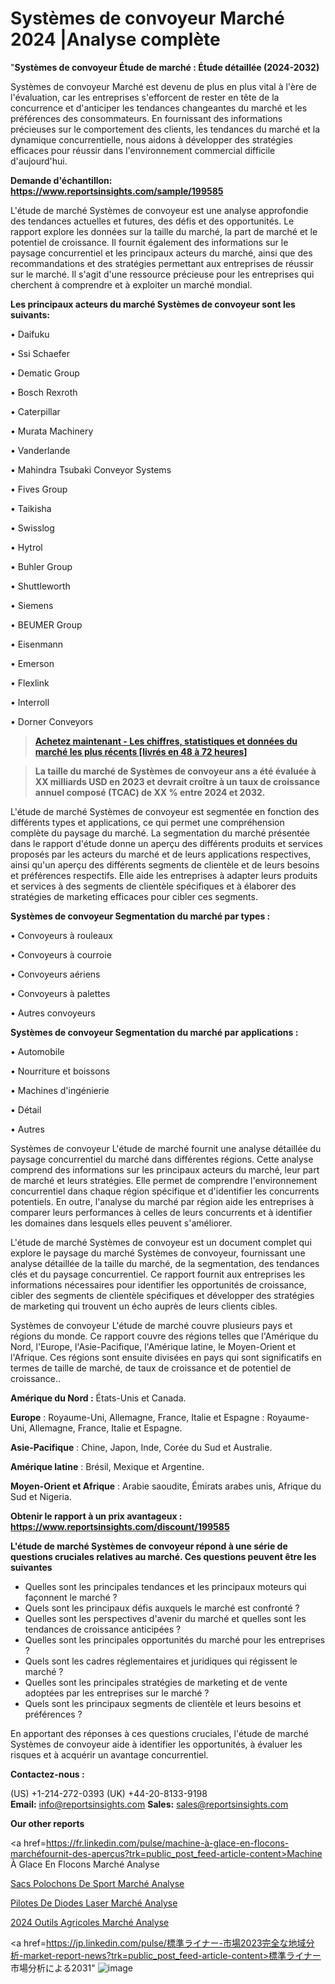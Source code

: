 # Systèmes de convoyeur Marché 2024 |Analyse complète

"<strong>Systèmes de convoyeur Étude de marché : Étude détaillée (2024-2032)</strong>

Systèmes de convoyeur Marché est devenu de plus en plus vital à l'ère de l'évaluation, car les entreprises s'efforcent de rester en tête de la concurrence et d'anticiper les tendances changeantes du marché et les préférences des consommateurs. En fournissant des informations précieuses sur le comportement des clients, les tendances du marché et la dynamique concurrentielle, nous aidons à développer des stratégies efficaces pour réussir dans l'environnement commercial difficile d'aujourd'hui.

<strong>Demande d'échantillon: <a href=https://www.reportsinsights.com/sample/199585>https://www.reportsinsights.com/sample/199585</a></strong>

L'étude de marché Systèmes de convoyeur est une analyse approfondie des tendances actuelles et futures, des défis et des opportunités. Le rapport explore les données sur la taille du marché, la part de marché et le potentiel de croissance. Il fournit également des informations sur le paysage concurrentiel et les principaux acteurs du marché, ainsi que des recommandations et des stratégies permettant aux entreprises de réussir sur le marché. Il s'agit d'une ressource précieuse pour les entreprises qui cherchent à comprendre et à exploiter un marché mondial.

<strong>Les principaux acteurs du marché Systèmes de convoyeur sont les suivants:</strong>

• Daifuku

• Ssi Schaefer

• Dematic Group

• Bosch Rexroth

• Caterpillar

• Murata Machinery

• Vanderlande

• Mahindra Tsubaki Conveyor Systems

• Fives Group

• Taikisha

• Swisslog

• Hytrol

• Buhler Group

• Shuttleworth

• Siemens

• BEUMER Group

• Eisenmann

• Emerson

• Flexlink

• Interroll

• Dorner Conveyors
<blockquote><a href=https://www.reportsinsights.com/buynow/199585><span style=text-decoration: underline;><strong>Achetez maintenant - Les chiffres, statistiques et données du marché les plus récents [livrés en 48 à 72 heures]</strong></span></a></blockquote>
<blockquote><span style=text-decoration: underline;><strong>La taille du marché de Systèmes de convoyeur ans a été évaluée à XX milliards USD en 2023 et devrait croître à un taux de croissance annuel composé (TCAC) de XX % entre 2024 et 2032.</strong></span></blockquote>
L'étude de marché Systèmes de convoyeur est segmentée en fonction des différents types et applications, ce qui permet une compréhension complète du paysage du marché. La segmentation du marché présentée dans le rapport d'étude donne un aperçu des différents produits et services proposés par les acteurs du marché et de leurs applications respectives, ainsi qu'un aperçu des différents segments de clientèle et de leurs besoins et préférences respectifs. Elle aide les entreprises à adapter leurs produits et services à des segments de clientèle spécifiques et à élaborer des stratégies de marketing efficaces pour cibler ces segments.

<strong>Systèmes de convoyeur Segmentation du marché par types :</strong>

• Convoyeurs à rouleaux

• Convoyeurs à courroie

• Convoyeurs aériens

• Convoyeurs à palettes

• Autres convoyeurs

<strong>Systèmes de convoyeur Segmentation du marché par applications :</strong>

• Automobile

• Nourriture et boissons

• Machines d'ingénierie

• Détail

• Autres

Systèmes de convoyeur L'étude de marché fournit une analyse détaillée du paysage concurrentiel du marché dans différentes régions. Cette analyse comprend des informations sur les principaux acteurs du marché, leur part de marché et leurs stratégies. Elle permet de comprendre l'environnement concurrentiel dans chaque région spécifique et d'identifier les concurrents potentiels. En outre, l'analyse du marché par région aide les entreprises à comparer leurs performances à celles de leurs concurrents et à identifier les domaines dans lesquels elles peuvent s'améliorer.

L'étude de marché Systèmes de convoyeur est un document complet qui explore le paysage du marché Systèmes de convoyeur, fournissant une analyse détaillée de la taille du marché, de la segmentation, des tendances clés et du paysage concurrentiel. Ce rapport fournit aux entreprises les informations nécessaires pour identifier les opportunités de croissance, cibler des segments de clientèle spécifiques et développer des stratégies de marketing qui trouvent un écho auprès de leurs clients cibles.

Systèmes de convoyeur L'étude de marché couvre plusieurs pays et régions du monde. Ce rapport couvre des régions telles que l'Amérique du Nord, l'Europe, l'Asie-Pacifique, l'Amérique latine, le Moyen-Orient et l'Afrique. Ces régions sont ensuite divisées en pays qui sont significatifs en termes de taille de marché, de taux de croissance et de potentiel de croissance..

<strong>Amérique du Nord :</strong> États-Unis et Canada.

<strong>Europe</strong> : Royaume-Uni, Allemagne, France, Italie et Espagne : Royaume-Uni, Allemagne, France, Italie et Espagne.

<strong>Asie-Pacifique</strong> : Chine, Japon, Inde, Corée du Sud et Australie.

<strong>Amérique latine</strong> : Brésil, Mexique et Argentine.

<strong>Moyen-Orient et Afrique</strong> : Arabie saoudite, Émirats arabes unis, Afrique du Sud et Nigeria.

<strong>Obtenir le rapport à un prix avantageux : <a href=https://www.reportsinsights.com/discount/199585>https://www.reportsinsights.com/discount/199585</a></strong>

<strong>L'étude de marché Systèmes de convoyeur répond à une série de questions cruciales relatives au marché. Ces questions peuvent être les suivantes</strong>
<ul>
  <li>Quelles sont les principales tendances et les principaux moteurs qui façonnent le marché ?</li>
  <li>Quels sont les principaux défis auxquels le marché est confronté ?</li>
  <li>Quelles sont les perspectives d'avenir du marché et quelles sont les tendances de croissance anticipées ?</li>
  <li>Quelles sont les principales opportunités du marché pour les entreprises ?</li>
  <li>Quels sont les cadres réglementaires et juridiques qui régissent le marché ?</li>
  <li>Quelles sont les principales stratégies de marketing et de vente adoptées par les entreprises sur le marché ?</li>
  <li>Quels sont les principaux segments de clientèle et leurs besoins et préférences ?</li>
</ul>
En apportant des réponses à ces questions cruciales, l'étude de marché Systèmes de convoyeur aide à identifier les opportunités, à évaluer les risques et à acquérir un avantage concurrentiel.

<strong>Contactez-nous :</strong>

(US) +1-214-272-0393
(UK) +44-20-8133-9198
<strong>Email:</strong> <a>info@reportsinsights.com</a>
<strong>Sales:</strong> <a>sales@reportsinsights.com</a>

<strong>Our other reports</strong>

<a href=https://fr.linkedin.com/pulse/machine-à-glace-en-flocons-marchéfournit-des-aperçus?trk=public_post_feed-article-content>Machine À Glace En Flocons Marché Analyse</a>

<a href=https://www.linkedin.com/pulse/sacs-polochons-de-sport-march%C3%A9-rapport-2024-ukl8f/>Sacs Polochons De Sport Marché Analyse</a>

<a href=https://www.linkedin.com/pulse/pilotes-de-diodes-laser-march%C3%A9s-analyse-rlk4f/>Pilotes De Diodes Laser Marché Analyse</a>

<a href=https://www.linkedin.com/pulse/2024-outils-agricoles-march%C3%A9-informations-couvertes-edgbc/>2024 Outils Agricoles Marché Analyse</a>

<a href=https://jp.linkedin.com/pulse/標準ライナー-市場2023完全な地域分析-market-report-news?trk=public_post_feed-article-content>標準ライナー 市場分析による2031</a>"
![image](https://github.com/daminid12/RImarketTech/assets/158430485/57ea32e3-df0b-4330-834c-5a8626ba1b4c)
